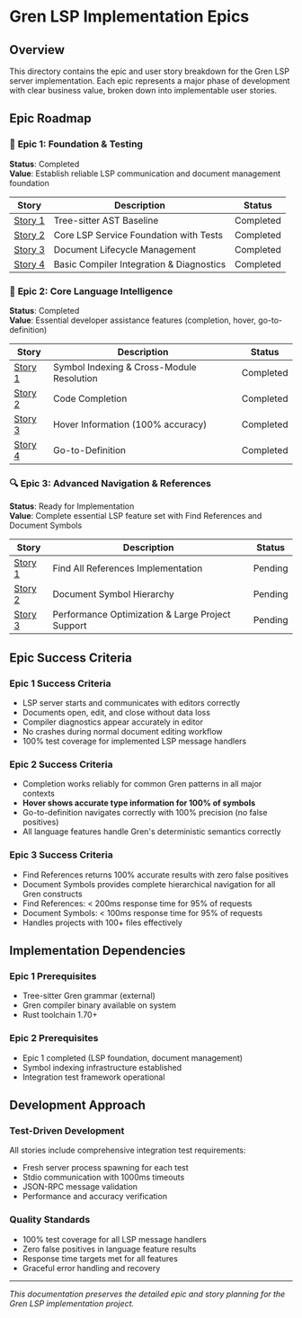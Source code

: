 # Gren LSP Implementation Epics

## Overview

This directory contains the epic and user story breakdown for the Gren LSP server implementation. Each epic represents a major phase of development with clear business value, broken down into implementable user stories.

## Epic Roadmap

### 🎯 **Epic 1: Foundation & Testing** 
**Status**: Completed  
**Value**: Establish reliable LSP communication and document management foundation

| Story | Description | Status |
|-------|-------------|--------|
| [Story 1](stories/epic-1-story-1-treesitter-baseline.md) | Tree-sitter AST Baseline | Completed |
| [Story 2](stories/epic-1-story-2-lsp-service.md) | Core LSP Service Foundation with Tests | Completed |
| [Story 3](stories/epic-1-story-3-document-lifecycle.md) | Document Lifecycle Management | Completed |
| [Story 4](stories/epic-1-story-4-compiler-integration.md) | Basic Compiler Integration & Diagnostics | Completed |

### 🧠 **Epic 2: Core Language Intelligence**
**Status**: Completed  
**Value**: Essential developer assistance features (completion, hover, go-to-definition)

| Story | Description | Status |
|-------|-------------|--------|
| [Story 1](stories/epic-2-story-1-symbol-indexing.md) | Symbol Indexing & Cross-Module Resolution | Completed |
| [Story 2](stories/epic-2-story-2-code-completion.md) | Code Completion | Completed |
| [Story 3](stories/epic-2-story-3-hover-information.md) | Hover Information (100% accuracy) | Completed |
| [Story 4](stories/epic-2-story-4-goto-definition.md) | Go-to-Definition | Completed |

### 🔍 **Epic 3: Advanced Navigation & References**
**Status**: Ready for Implementation  
**Value**: Complete essential LSP feature set with Find References and Document Symbols

| Story | Description | Status |
|-------|-------------|--------|
| [Story 1](stories/epic-3-story-1-find-references.md) | Find All References Implementation | Pending |
| [Story 2](stories/epic-3-story-2-document-symbols.md) | Document Symbol Hierarchy | Pending |
| [Story 3](stories/epic-3-story-3-performance-optimization.md) | Performance Optimization & Large Project Support | Pending |

## Epic Success Criteria

### Epic 1 Success Criteria
- LSP server starts and communicates with editors correctly
- Documents open, edit, and close without data loss
- Compiler diagnostics appear accurately in editor
- No crashes during normal document editing workflow
- 100% test coverage for implemented LSP message handlers

### Epic 2 Success Criteria
- Completion works reliably for common Gren patterns in all major contexts
- **Hover shows accurate type information for 100% of symbols**
- Go-to-definition navigates correctly with 100% precision (no false positives)
- All language features handle Gren's deterministic semantics correctly

### Epic 3 Success Criteria
- Find References returns 100% accurate results with zero false positives
- Document Symbols provides complete hierarchical navigation for all Gren constructs
- Find References: < 200ms response time for 95% of requests
- Document Symbols: < 100ms response time for 95% of requests
- Handles projects with 100+ files effectively

## Implementation Dependencies

### Epic 1 Prerequisites
- Tree-sitter Gren grammar (external)
- Gren compiler binary available on system
- Rust toolchain 1.70+

### Epic 2 Prerequisites  
- Epic 1 completed (LSP foundation, document management)
- Symbol indexing infrastructure established
- Integration test framework operational

## Development Approach

### Test-Driven Development
All stories include comprehensive integration test requirements:
- Fresh server process spawning for each test
- Stdio communication with 1000ms timeouts
- JSON-RPC message validation
- Performance and accuracy verification

### Quality Standards
- 100% test coverage for all LSP message handlers
- Zero false positives in language feature results
- Response time targets met for all features
- Graceful error handling and recovery

---

*This documentation preserves the detailed epic and story planning for the Gren LSP implementation project.*